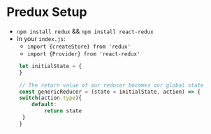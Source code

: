 # Predux Setup
-  `npm install redux` && `npm install react-redux`
- In your `index.js`:
    * `import {createStore} from 'redux'`
    * `import {Provider} from 'react-redux'`

```javascript
    let initialState = {
    }

    // The return value of our reducer becomes our global state
    const genericReducer = (state = initialState, action) => {
    switch(action.type){
        default: 
            return state
     }
    }
```
